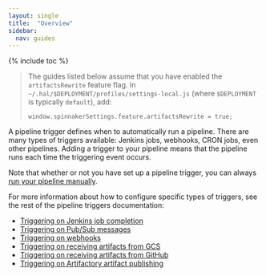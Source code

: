 ```yaml
---
layout: single
title:  "Overview"
sidebar:
  nav: guides
---
```


{% include toc %}

> The guides listed below assume that you have enabled the `artifactsRewrite`
> feature flag. In `~/.hal/$DEPLOYMENT/profiles/settings-local.js` (where
> `$DEPLOYMENT` is typically `default`), add:
>
> `window.spinnakerSettings.feature.artifactsRewrite = true;`

A pipeline trigger defines when to automatically run a pipeline. There are many
types of triggers available: Jenkins jobs, webhooks, CRON jobs, even other
pipelines. Adding a trigger to your pipeline means that the pipeline runs each
time the triggering event occurs.

Note that whether or not you have set up a pipeline trigger, you can always
[run your pipeline manually](/guides/user/pipeline/managing-pipelines#manually-run-a-pipeline).

For more information about how to configure
specific types of triggers, see the rest of the pipeline triggers
documentation:

<!-- TODO:add other links as they're added. -->
* [Triggering on Jenkins job completion](/guides/user/pipeline/triggers-with-artifactsrewrite/jenkins/)
* [Triggering on Pub/Sub messages](/guides/user/pipeline/triggers-with-artifactsrewrite/pubsub/)
* [Triggering on webhooks](/guides/user/pipeline/triggers-with-artifactsrewrite/webhooks/)
* [Triggering on receiving artifacts from GCS](/guides/user/pipeline/triggers-with-artifactsrewrite/gcs/)
* [Triggering on receiving artifacts from GitHub](/guides/user/pipeline/triggers-with-artifactsrewrite/github/)
* [Triggering on Artifactory artifact publishing](/guides/user/pipeline/triggers-with-artifactsrewrite/artifactory/)
